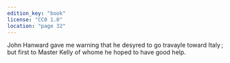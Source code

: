 ```yaml
---
edition_key: "book"
license: "CC0 1.0"
location: "page 32"
---
```

John Hanward gave me warning that he desyred to go
travayle toward Italy ; but first to Master Kelly of whome he hoped
to have good help.
